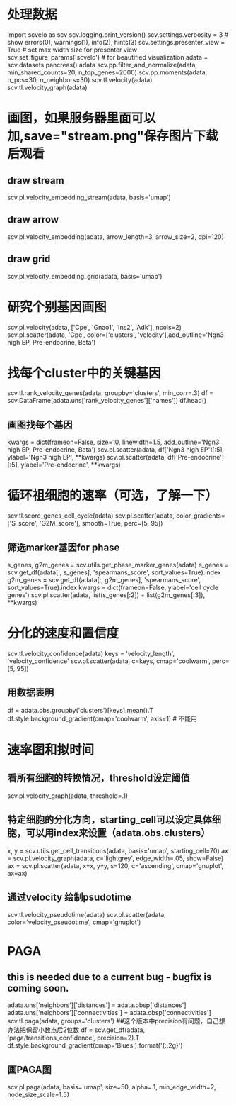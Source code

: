 # 处理数据
import scvelo as scv 
scv.logging.print_version() 
scv.settings.verbosity = 3 # show errors(0), warnings(1), info(2), hints(3) 
scv.settings.presenter_view = True # set max width size for presenter view 
scv.set_figure_params('scvelo') # for beautified visualization
adata = scv.datasets.pancreas() 
adata
scv.pp.filter_and_normalize(adata, min_shared_counts=20, n_top_genes=2000) 
scv.pp.moments(adata, n_pcs=30, n_neighbors=30)
scv.tl.velocity(adata)
scv.tl.velocity_graph(adata)
# 画图，如果服务器里面可以加,save="stream.png"保存图片下载后观看
## draw stream
scv.pl.velocity_embedding_stream(adata, basis='umap')
## draw arrow
scv.pl.velocity_embedding(adata, arrow_length=3, arrow_size=2, dpi=120)
## draw grid
scv.pl.velocity_embedding_grid(adata, basis='umap')

# 研究个别基因画图
scv.pl.velocity(adata, ['Cpe', 'Gnao1', 'Ins2', 'Adk'], ncols=2)
scv.pl.scatter(adata, 'Cpe', color=['clusters', 'velocity'],add_outline='Ngn3 high EP, Pre-endocrine, Beta')

# 找每个cluster中的关键基因
scv.tl.rank_velocity_genes(adata, groupby='clusters', min_corr=.3)
df = scv.DataFrame(adata.uns['rank_velocity_genes']['names'])
df.head()
## 画图找每个基因
kwargs = dict(frameon=False, size=10, linewidth=1.5, add_outline='Ngn3 high EP, Pre-endocrine, Beta')
scv.pl.scatter(adata, df['Ngn3 high EP'][:5], ylabel='Ngn3 high EP', **kwargs)
scv.pl.scatter(adata, df['Pre-endocrine'][:5], ylabel='Pre-endocrine', **kwargs)

# 循环祖细胞的速率（可选，了解一下）
scv.tl.score_genes_cell_cycle(adata) 
scv.pl.scatter(adata, color_gradients=['S_score', 'G2M_score'], smooth=True, perc=[5, 95])
## 筛选marker基因for phase
s_genes, g2m_genes = scv.utils.get_phase_marker_genes(adata)
s_genes = scv.get_df(adata[:, s_genes], 'spearmans_score', sort_values=True).index
g2m_genes = scv.get_df(adata[:, g2m_genes], 'spearmans_score', sort_values=True).index 
kwargs = dict(frameon=False, ylabel='cell cycle genes')
scv.pl.scatter(adata, list(s_genes[:2]) + list(g2m_genes[:3]), **kwargs)
## 

# 分化的速度和置信度
scv.tl.velocity_confidence(adata)
keys = 'velocity_length', 'velocity_confidence'
scv.pl.scatter(adata, c=keys, cmap='coolwarm', perc=[5, 95])
## 用数据表明
df = adata.obs.groupby('clusters')[keys].mean().T
df.style.background_gradient(cmap='coolwarm', axis=1)  # 不能用

# 速率图和拟时间
## 看所有细胞的转换情况，threshold设定阈值
scv.pl.velocity_graph(adata, threshold=.1)
## 特定细胞的分化方向，starting_cell可以设定具体细胞，可以用index来设置（adata.obs.clusters）
x, y = scv.utils.get_cell_transitions(adata, basis='umap', starting_cell=70)
ax = scv.pl.velocity_graph(adata, c='lightgrey', edge_width=.05, show=False)
ax = scv.pl.scatter(adata, x=x, y=y, s=120, c='ascending', cmap='gnuplot', ax=ax)
## 通过velocity 绘制psudotime
scv.tl.velocity_pseudotime(adata)
scv.pl.scatter(adata, color='velocity_pseudotime', cmap='gnuplot')

# PAGA
## this is needed due to a current bug - bugfix is coming soon.
adata.uns['neighbors']['distances'] = adata.obsp['distances']
adata.uns['neighbors']['connectivities'] = adata.obsp['connectivities']
scv.tl.paga(adata, groups='clusters')
##这个版本中precision有问题，自己想办法把保留小数点后2位数
df = scv.get_df(adata, 'paga/transitions_confidence', precision=2).T
df.style.background_gradient(cmap='Blues').format('{:.2g}')
## 画PAGA图
scv.pl.paga(adata, basis='umap', size=50, alpha=.1,
            min_edge_width=2, node_size_scale=1.5)
